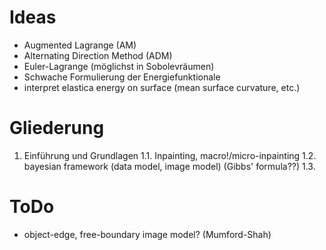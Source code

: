 # Ideas

- Augmented Lagrange (AM)
- Alternating Direction Method (ADM)
- Euler-Lagrange (möglichst in Sobolevräumen)
- Schwache Formulierung der Energiefunktionale
- interpret elastica energy on surface (mean surface curvature, etc.)


# Gliederung


1. Einführung und Grundlagen
  1.1. Inpainting, macro!/micro-inpainting
  1.2. bayesian framework (data model, image model) (Gibbs' formula??)
  1.3. 


# ToDo

- object-edge, free-boundary image model? (Mumford-Shah)

